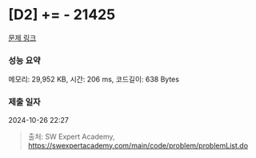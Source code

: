 # [D2] += - 21425 

[문제 링크](https://swexpertacademy.com/main/code/problem/problemDetail.do?contestProbId=AZD8K_UayDoDFAVs) 

### 성능 요약

메모리: 29,952 KB, 시간: 206 ms, 코드길이: 638 Bytes

### 제출 일자

2024-10-26 22:27



> 출처: SW Expert Academy, https://swexpertacademy.com/main/code/problem/problemList.do